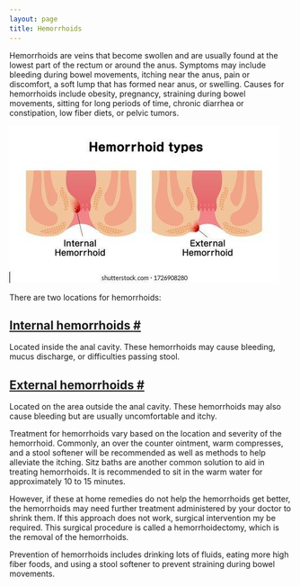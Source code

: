 ```yaml
---
layout: page
title: Hemorrhoids
---
```


<p>
Hemorrhoids are veins that become swollen and are usually found at the lowest part of the rectum or around the anus.
Symptoms may include bleeding during bowel movements, itching near the anus, pain or discomfort, a soft lump that has formed near anus, or swelling.
Causes for hemorrhoids include obesity, pregnancy, straining during bowel movements, sitting for long periods of time, chronic diarrhea or constipation, low fiber diets, or pelvic tumors.
</p>

  <img class="inline-block justify-center max-w-md" src="../img/conditions/hemorrhoid.jpg">

<p>
There are two locations for hemorrhoids:
</p>

  <h2 id="internal-hemorrhoids">
    <a class="no-underline hover:text-green-500" aria-label="Anchor" href="#internal-hemorrhoids">
      <span>Internal hemorrhoids</span>
      <span class="pl-2 text-xl cursor-pointer">#</span>
    </a>
  </h2>
  <p>
    Located inside the anal cavity.
    These hemorrhoids may cause bleeding, mucus discharge, or difficulties passing stool.
  </p>

  <h2 id="external-hemorrhoids">
    <a class="no-underline hover:text-green-500" aria-label="Anchor" href="#external-hemorrhoids">
      <span>External hemorrhoids</span>
      <span class="pl-2 text-xl cursor-pointer">#</span>
    </a>
  </h2>
  <p>
    Located on the area outside the anal cavity.
    These hemorrhoids may also cause bleeding but are usually uncomfortable and itchy.
  </p>

<p>
Treatment for hemorrhoids vary based on the location and severity of the hemorrhoid.
Commonly, an over the counter ointment, warm compresses, and a stool softener will be recommended as well as methods to help alleviate the itching.
Sitz baths are another common solution to aid in treating hemorrhoids. It is recommended to sit in the warm water for approximately 10 to 15 minutes.
</p>
<p>
However, if these at home remedies do not help the hemorrhoids get better, the hemorrhoids may need further treatment administered by your doctor to shrink them.
If this approach does not work, surgical intervention my be required.
This surgical procedure is called a hemorrhoidectomy, which is the removal of the hemorrhoids.
</p>
<p>
Prevention of hemorrhoids includes drinking lots of fluids, eating more high fiber foods, and using a stool softener to prevent straining during bowel movements.
</p>
